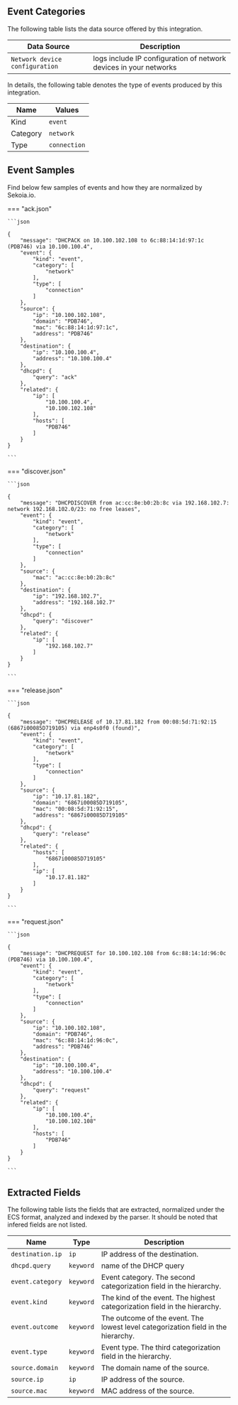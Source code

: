 
## Event Categories


The following table lists the data source offered by this integration.

| Data Source | Description                          |
| ----------- | ------------------------------------ |
| `Network device configuration` | logs include IP configuration of network devices in your networks |





In details, the following table denotes the type of events produced by this integration.

| Name | Values |
| ---- | ------ |
| Kind | `event` |
| Category | `network` |
| Type | `connection` |




## Event Samples

Find below few samples of events and how they are normalized by Sekoia.io.


=== "ack.json"

    ```json
	
    {
        "message": "DHCPACK on 10.100.102.108 to 6c:88:14:1d:97:1c (PDB746) via 10.100.100.4",
        "event": {
            "kind": "event",
            "category": [
                "network"
            ],
            "type": [
                "connection"
            ]
        },
        "source": {
            "ip": "10.100.102.108",
            "domain": "PDB746",
            "mac": "6c:88:14:1d:97:1c",
            "address": "PDB746"
        },
        "destination": {
            "ip": "10.100.100.4",
            "address": "10.100.100.4"
        },
        "dhcpd": {
            "query": "ack"
        },
        "related": {
            "ip": [
                "10.100.100.4",
                "10.100.102.108"
            ],
            "hosts": [
                "PDB746"
            ]
        }
    }
    	
	```


=== "discover.json"

    ```json
	
    {
        "message": "DHCPDISCOVER from ac:cc:8e:b0:2b:8c via 192.168.102.7: network 192.168.102.0/23: no free leases",
        "event": {
            "kind": "event",
            "category": [
                "network"
            ],
            "type": [
                "connection"
            ]
        },
        "source": {
            "mac": "ac:cc:8e:b0:2b:8c"
        },
        "destination": {
            "ip": "192.168.102.7",
            "address": "192.168.102.7"
        },
        "dhcpd": {
            "query": "discover"
        },
        "related": {
            "ip": [
                "192.168.102.7"
            ]
        }
    }
    	
	```


=== "release.json"

    ```json
	
    {
        "message": "DHCPRELEASE of 10.17.81.182 from 00:08:5d:71:92:15 (6867i00085D719105) via enp4s0f0 (found)",
        "event": {
            "kind": "event",
            "category": [
                "network"
            ],
            "type": [
                "connection"
            ]
        },
        "source": {
            "ip": "10.17.81.182",
            "domain": "6867i00085D719105",
            "mac": "00:08:5d:71:92:15",
            "address": "6867i00085D719105"
        },
        "dhcpd": {
            "query": "release"
        },
        "related": {
            "hosts": [
                "6867i00085D719105"
            ],
            "ip": [
                "10.17.81.182"
            ]
        }
    }
    	
	```


=== "request.json"

    ```json
	
    {
        "message": "DHCPREQUEST for 10.100.102.108 from 6c:88:14:1d:96:0c (PDB746) via 10.100.100.4",
        "event": {
            "kind": "event",
            "category": [
                "network"
            ],
            "type": [
                "connection"
            ]
        },
        "source": {
            "ip": "10.100.102.108",
            "domain": "PDB746",
            "mac": "6c:88:14:1d:96:0c",
            "address": "PDB746"
        },
        "destination": {
            "ip": "10.100.100.4",
            "address": "10.100.100.4"
        },
        "dhcpd": {
            "query": "request"
        },
        "related": {
            "ip": [
                "10.100.100.4",
                "10.100.102.108"
            ],
            "hosts": [
                "PDB746"
            ]
        }
    }
    	
	```





## Extracted Fields

The following table lists the fields that are extracted, normalized under the ECS format, analyzed and indexed by the parser. It should be noted that infered fields are not listed.

| Name | Type | Description                |
| ---- | ---- | ---------------------------|
|`destination.ip` | `ip` | IP address of the destination. |
|`dhcpd.query` | `keyword` | name of the DHCP query |
|`event.category` | `keyword` | Event category. The second categorization field in the hierarchy. |
|`event.kind` | `keyword` | The kind of the event. The highest categorization field in the hierarchy. |
|`event.outcome` | `keyword` | The outcome of the event. The lowest level categorization field in the hierarchy. |
|`event.type` | `keyword` | Event type. The third categorization field in the hierarchy. |
|`source.domain` | `keyword` | The domain name of the source. |
|`source.ip` | `ip` | IP address of the source. |
|`source.mac` | `keyword` | MAC address of the source. |

